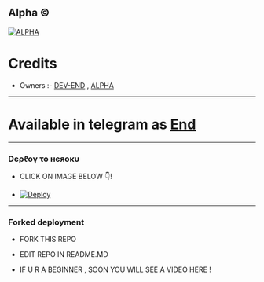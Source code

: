 ## Alpha ©

  [![ALPHA](https://user-images.githubusercontent.com/101687704/166145466-4d238fb8-552d-4a6a-9364-4f9e07876f7d.jpeg)](https://t.me/NotReallyAlpha)

# Credits
 
* Owners :- [DEV-END](https://t.me/iTz_DEv_xD) , [ALPHA](https://t.me/NotReallyAlpha)

-------------

# Available in telegram as [End](https://t.me/EndStringBot)

_____________

<h3> Dєρℓογ το нєяοκυ </h3>

- CLICK ON IMAGE BELOW 👇! 

- [![Deploy](https://te.legra.ph/file/036a953de0ad5669ed6e4.jpg)](https://heroku.com/deploy?template=https://github.com/Legend-Mani/StringBotUpdate.git)

------------

<h3> Forked deployment </h3>

- FORK THIS REPO

- EDIT REPO IN README.MD 

- IF U R A BEGINNER , SOON YOU WILL SEE A VIDEO HERE !

